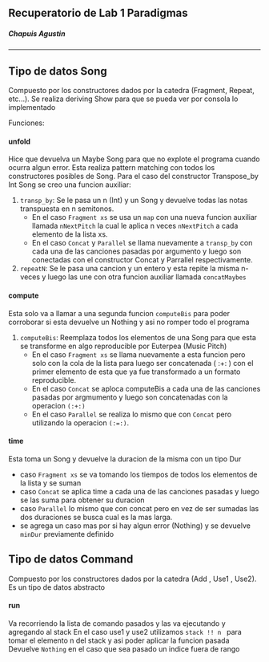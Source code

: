 ## Recuperatorio de Lab 1 Paradigmas
#####  Chapuis Agustin
---
## Tipo de datos Song
Compuesto por los constructores dados por la catedra (Fragment, Repeat, etc...).
Se realiza deriving Show para que se pueda ver por consola lo implementado

Funciones:
#### unfold
Hice que devuelva un Maybe Song para que no explote el programa cuando ocurra algun error. Esta realiza pattern matching con todos los constructores posibles de Song. 
 Para el caso del constructor Transpose_by Int Song se creo una funcion auxiliar:
1. `transp_by`: Se le pasa un n (Int) y un Song y devuelve todas las notas transpuesta en n semitonos. 
    - En el caso `Fragment xs` se usa un `map` con una nueva funcion auxiliar llamada `nNextPitch` la cual le aplica n veces `nNextPitch` a cada elemento de la lista xs.
    - En el caso `Concat` y `Parallel` se llama nuevamente a `transp_by` con cada una de las canciones pasadas por argumento y luego son conectadas con el constructor Concat y Parrallel respectivamente.
2. `repeatN`: Se le pasa una cancion y un entero y esta repite la misma n-veces y luego las une con otra funcion auxiliar llamada `concatMaybes`

#### compute

Esta solo va a llamar a una segunda funcion `computeBis` para poder corroborar si esta devuelve un Nothing y asi no romper todo el programa
1. `computeBis`: Reemplaza todos los elementos de una Song para que esta se transforme en algo reproducible por Euterpea (Music Pitch) 
    - En el caso `Fragment xs` se llama nuevamente a esta funcion pero solo con la cola de la lista  para luego ser concatenada ( :+: ) con el primer elemento de esta que ya fue transformado a un formato reproducible.
    - En el caso `Concat` se aploca computeBis a cada una de las canciones pasadas por argmumento y luego son concatenadas con la operacion `(:+:)`
    - En el caso `Parallel` se realiza lo mismo que con `Concat` pero utilizando la operacion `(:=:)`.

#### time
Esta toma un Song y devuelve la duracion de la misma con un tipo Dur
- caso `Fragment xs` se va tomando los tiempos de todos los elementos de la lista y se suman
- caso `Concat` se aplica time a cada una de las canciones pasadas y luego se las suma para obtener su duracion
- caso `Parallel` lo mismo que con concat pero en vez de ser sumadas las dos duraciones se busca cual es la mas larga.
- se agrega un caso mas por si hay algun error (Nothing) y se devuelve `minDur` previamente definido 

## Tipo de datos Command
Compuesto por los constructores dados por la catedra (Add , Use1 , Use2).
Es un tipo de datos abstracto

#### run
Va recorriendo la lista de comando pasados y las va ejecutando y agregando al stack
En el caso use1 y use2 utilizamos `stack !! n ` para tomar el elemento n del stack  y asi poder aplicar la funcion pasada
Devuelve `Nothing` en el caso que sea pasado un indice fuera de rango



   